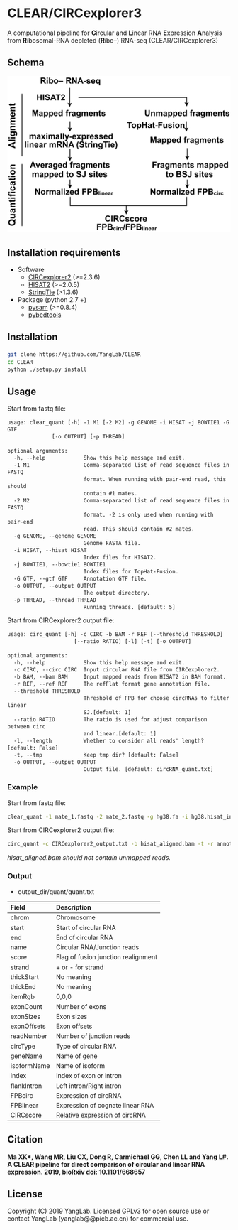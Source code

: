 # CLEAR/CIRCexplorer3
A computational pipeline for **C**ircular and **L**inear RNA **E**xpression **A**nalysis from **R**ibosomal-RNA depleted (**R**ibo–) RNA-seq (CLEAR/CIRCexplorer3)

## Schema
![pipeline](/docs/pipeline.png)

## Installation requirements
* Software
    - [CIRCexplorer2](https://github.com/YangLab/CIRCexplorer2/tree/master/circ2) (>=2.3.6)
    - [HISAT2](https://ccb.jhu.edu/software/hisat2/index.shtml) (>=2.0.5)
    - [StringTie](https://ccb.jhu.edu/software/stringtie) (>1.3.6)
* Package (python 2.7 +)
    - [pysam](http://pysam.readthedocs.org/en/latest/) (>=0.8.4)
    - [pybedtools](http://daler.github.io/pybedtools/)

## Installation
```bash
git clone https://github.com/YangLab/CLEAR
cd CLEAR
python ./setup.py install
```

## Usage
Start from fastq file:
```
usage: clear_quant [-h] -1 M1 [-2 M2] -g GENOME -i HISAT -j BOWTIE1 -G GTF
              [-o OUTPUT] [-p THREAD]

optional arguments:
  -h, --help            Show this help message and exit.
  -1 M1                 Comma-separated list of read sequence files in FASTQ
                        format. When running with pair-end read, this should
                        contain #1 mates.
  -2 M2                 Comma-separated list of read sequence files in FASTQ
                        format. -2 is only used when running with pair-end
                        read. This should contain #2 mates.
  -g GENOME, --genome GENOME
                        Genome FASTA file.
  -i HISAT, --hisat HISAT
                        Index files for HISAT2.
  -j BOWTIE1, --bowtie1 BOWTIE1
                        Index files for TopHat-Fusion.
  -G GTF, --gtf GTF     Annotation GTF file.
  -o OUTPUT, --output OUTPUT
                        The output directory.
  -p THREAD, --thread THREAD
                        Running threads. [default: 5]
```
Start from CIRCexplorer2 output file:
```
usage: circ_quant [-h] -c CIRC -b BAM -r REF [--threshold THRESHOLD]
                     [--ratio RATIO] [-l] [-t] [-o OUTPUT]

optional arguments:
  -h, --help            Show this help message and exit.
  -c CIRC, --circ CIRC  Input circular RNA file from CIRCexplorer2.
  -b BAM, --bam BAM     Input mapped reads from HISAT2 in BAM format.
  -r REF, --ref REF     The refFlat format gene annotation file.
  --threshold THRESHOLD
                        Threshold of FPB for choose circRNAs to filter linear
                        SJ.[default: 1]
  --ratio RATIO         The ratio is used for adjust comparison between circ
                        and linear.[default: 1]
  -l, --length          Whether to consider all reads' length? [default: False]
  -t, --tmp             Keep tmp dir? [default: False]
  -o OUTPUT, --output OUTPUT
                        Output file. [default: circRNA_quant.txt]
```

### Example
Start from fastq file:
```bash
clear_quant -1 mate_1.fastq -2 mate_2.fastq -g hg38.fa -i hg38.hisat_index -j hg38.bowtie_index -G annotation.gtf -o output_dir
```
Start from CIRCexplorer2 output file:
```bash
circ_quant -c CIRCexplorer2_output.txt -b hisat_aligned.bam -t -r annotation.refFlat -o quant.txt
```

*hisat_aligned.bam should not contain unmapped reads.*

### Output
* output_dir/quant/quant.txt

| Field       | Description                           |
| :---------- | :------------------------------------ |
| chrom       | Chromosome                            |
| start       | Start of circular RNA                 |
| end         | End of circular RNA                   |
| name        | Circular RNA/Junction reads           |
| score       | Flag of fusion junction realignment   |
| strand      | + or - for strand                     |
| thickStart  | No meaning                            |
| thickEnd    | No meaning                            |
| itemRgb     | 0,0,0                                 |
| exonCount   | Number of exons                       |
| exonSizes   | Exon sizes                            |
| exonOffsets | Exon offsets                          |
| readNumber  | Number of junction reads              |
| circType    | Type of circular RNA                  |
| geneName    | Name of gene                          |
| isoformName | Name of isoform                       |
| index       | Index of exon or intron               |
| flankIntron | Left intron/Right intron              |
| FPBcirc     | Expression of circRNA                 |
| FPBlinear   | Expression of cognate linear RNA      |
| CIRCscore   | Relative expression of circRNA        |


## Citation
**Ma XK\*, Wang MR, Liu CX, Dong R, Carmichael GG, Chen LL and Yang L#. A CLEAR pipeline for direct comparison of circular and linear RNA expression. 2019, bioRxiv doi: 10.1101/668657**


## License
Copyright (C) 2019 YangLab. Licensed GPLv3 for open source use or contact YangLab (yanglab@@picb.ac.cn) for commercial use.
